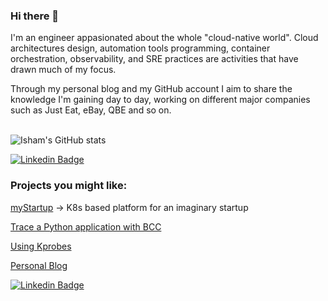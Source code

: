 ### Hi there 👋

I'm an engineer appasionated about the whole "cloud-native world".
Cloud architectures design, automation tools programming, container orchestration, observability, and SRE practices are activities that have drawn much of my focus.

Through my personal blog and my GitHub account I aim to share the knowledge I'm gaining day to day, working on different major companies such as Just Eat, eBay, QBE and so on.
<br>
<br>

![Isham's GitHub stats](https://github-readme-stats.vercel.app/api?username=ish-xyz&hide=["issues"]&show_icons=true)

[![Linkedin Badge](https://img.shields.io/badge/-IshamAraia-blue?style=flat-square&logo=Linkedin&logoColor=white&link=https://www.linkedin.com/in/isham-araia-086a986b/)](https://www.linkedin.com/in/isham-araia-086a986b/)
<br>

### Projects you might like:

[myStartup](https://github.com/ish-xyz/myStartup) -> K8s based platform for an imaginary startup

[Trace a Python application with BCC](https://github.com/ish-xyz/ish-ar.io-tutorials/tree/master/tutorial-bcc-python3-profiler)

[Using Kprobes](https://github.com/ish-xyz/ish-ar.io-tutorials/tree/master/tutorial-kprobes)

[Personal Blog](https://ish-ar.io)


[![Linkedin Badge](https://img.shields.io/badge/-IshamAraia-blue?style=flat-square&logo=Linkedin&logoColor=white&link=https://www.linkedin.com/in/isham-araia-086a986b/)](https://www.linkedin.com/in/isham-araia-086a986b/)

